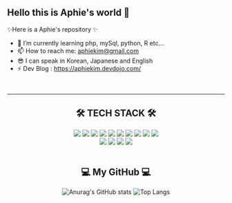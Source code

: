 ## Hello this is Aphie's world 👋


✨Here is a Aphie's repository ✨ 


- 🌱 I’m currently learning php, mySql, python, R etc...
- 📫 How to reach me: aphiekim@gmail.com
- 😎 I can speak in Korean, Japanese and English
- ⚡ Dev Blog : https://aphiekim.devdojo.com/
<br>
<hr>
<!-- <div align="center">
  <h2>1 DAY, 1 COMMIT</h2>
    <p align="center">
    <a href="https://github.com/Aphiekim/CommitCombo">
      <img src="http://commitcombo.com/get?user=Aphiekim&theme=Rainbow-mini&rank=disable"/>
    </a>
  </p>
</div> -->
<div align="center"> 
<h2> 🛠 TECH STACK 🛠 </h2>
<img src="https://img.shields.io/badge/JavaScript-F7DF1E?style=flat-square&logo=JavaScript&logoColor=white"/>
<img src="https://img.shields.io/badge/HTML5-E34F26?style=flat-square&logo=HTML5&logoColor=white"/>
<img src="https://img.shields.io/badge/CSS3-1572B6?style=flat-square&logo=CSS3&logoColor=white"/>
<img src="https://img.shields.io/badge/Java-007396?style=flat-square&logo=Java&logoColor=white"/>
<img src="https://img.shields.io/badge/Spring-6DB33F?style=flat-square&logo=Spring&logoColor=white"/>
<img src="https://img.shields.io/badge/Oracle-F80000?style=flat-square&logo=Oracle&logoColor=white"/>
<img src="https://img.shields.io/badge/PHP-777BB4?style=flat-square&logo=PHP&logoColor=white"/>
<img src="https://img.shields.io/badge/MySQL-4479A1?style=flat-square&logo=MySQL&logoColor=white"/>
<img src="https://img.shields.io/badge/Python-3776AB?style=flat-square&logo=Python&logoColor=white"/>
<img src="https://img.shields.io/badge/R-276DC3?style=flat-square&logo=R&logoColor=white"/>
<br>
<img src="https://img.shields.io/badge/SketchUp-005F9E?style=flat-square&logo=SketchUp&logoColor=white"/></a>
<img src="https://img.shields.io/badge/Autodesk-0696D7?style=flat-square&logo=Autodesk&logoColor=white"/></a>
<img src="https://img.shields.io/badge/Adobe Photoshop-31A8FF?style=flat-square&logo=Adobe Photoshop&logoColor=white"/></a>
<img src="https://img.shields.io/badge/Adobe Illustrator-FF9A00?style=flat-square&logo=Adobe Illustrator&logoColor=white"/></a>
<br>
</div>  
<br>
<div align="center">
  <h2> 💻 My GitHub 💻 </h2>
  
![Anurag's GitHub stats](https://github-readme-stats.vercel.app/api?username=Aphiekim&hide=contribs&show_icons=true&count_private=true&theme=buefy)
![Top Langs](https://github-readme-stats.vercel.app/api/top-langs/?username=Aphiekim&layout=compact)
  

  
<!--   <div>
    ![trophy](https://github-profile-trophy.vercel.app/?username=Aphiekim)
  </div> -->

  <!-- [![Anurag's GitHub stats](https://github-readme-stats.vercel.app/api?username=Aphiekim)](https://github.com/anuraghazra/github-readme-stats) -->
</div>





